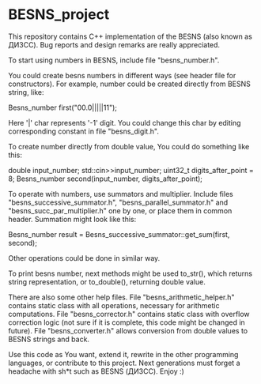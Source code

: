 # BESNS_project
This repository contains C++ implementation of the BESNS (also known as ДИЗСС). Bug reports and design remarks are really appreciated. 

To start using numbers in BESNS, include file "besns_number.h".

You could create besns numbers in different ways (see header file for constructors).
For example, number could be created directly from BESNS string, like:

Besns_number first("00.0|||||11");

Here '|' char represents '-1' digit. You could change this char by editing corresponding constant in file "besns_digit.h".

To create number directly from double value, You could do something like this:

double input_number;
std::cin>>input_number;
uint32_t digits_after_point = 8;
Besns_number second(input_number, digits_after_point);

To operate with numbers, use summators and multiplier. Include files "besns_successive_summator.h", "besns_parallel_summator.h" and "besns_succ_par_multiplier.h" one by one, or place them in common header. Summation might look like this:

Besns_number result = Besns_successive_summator::get_sum(first, second);

Other operations could be done in similar way.

To print besns number, next methods might be used to_str(), which returns string representation, or to_double(), returning double value.

There are also some other help files. File "besns_arithmetic_helper.h" contains static class with all operations, necessary for arithmetic computations. File "besns_corrector.h" contains static class with overflow correction logic (not sure if it is complete, this code might be changed in future). File "besns_converter.h" allows conversion from double values to BESNS strings and back.

Use this code as You want, extend it, rewrite in the other programming languages, or contribute to this project. Next generations must forget a headache with sh\*t such as BESNS (ДИЗСС). Enjoy :)
